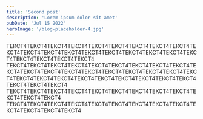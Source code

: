 ```yaml
---
title: 'Second post'
description: 'Lorem ipsum dolor sit amet'
pubDate: 'Jul 15 2022'
heroImage: '/blog-placeholder-4.jpg'
---
```


ТЕКСТ4ТЕКСТ4ТЕКСТ4ТЕКСТ4ТЕКСТ4ТЕКСТ4ТЕКСТ4ТЕКСТ4ТЕКСТ4ТЕКСТ4ТЕКСТ4ТЕКСТ4ТЕКСТ4ТЕКСТ4ТЕКСТ4ТЕКСТ4ТЕКСТ4ТЕКСТ4ТЕКСТ4ТЕКСТ4ТЕКСТ4ТЕКСТ4ТЕКСТ4
ТЕКСТ4ТЕКСТ4ТЕКСТ4ТЕКСТ4ТЕКСТ4ТЕКСТ4ТЕКСТ4ТЕКСТ4ТЕКСТ4ТЕКСТ4ТЕКСТ4ТЕКСТ4ТЕКСТ4ТЕКСТ4ТЕКСТ4ТЕКСТ4ТЕКСТ4ТЕКСТ4ТЕКСТ4ТЕКСТ4ТЕКСТ4ТЕКСТ4ТЕКСТ4ТЕКСТ4ТЕКСТ4ТЕКСТ4ТЕКСТ4ТЕКСТ4ТЕКСТ4ТЕКСТ4ТЕКСТ4
ТЕКСТ4ТЕКСТ4ТЕКСТ4ТЕКСТ4ТЕКСТ4ТЕКСТ4ТЕКСТ4ТЕКСТ4ТЕКСТ4ТЕКСТ4ТЕКСТ4ТЕКСТ4
ТЕКСТ4ТЕКСТ4ТЕКСТ4ТЕКСТ4ТЕКСТ4ТЕКСТ4ТЕКСТ4ТЕКСТ4ТЕКСТ4ТЕКСТ4ТЕКСТ4ТЕКСТ4ТЕКСТ4
